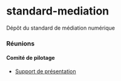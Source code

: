 # standard-mediation
Dépôt du standard de médiation numérique


### Réunions

#### Comité de pilotage  
* [Support de présentation](https://github.com/datactivist/standard-mediation/blob/main/COPIL%20%231%20-%20Un%20standard%20de%20donne%CC%81es%20pour%20la%20me%CC%81diation%20nume%CC%81rique.pptx.pdf)
